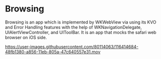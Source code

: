 # Browsing

Browsing is an app which is implemented by WKWebView via using its KVO and Error Handling features with the help of WKNavigationDelegate, UIAlertViewController, and UIToolBar.
It is an app that  mocks the safari web browser on iOS side.

https://user-images.githubusercontent.com/80114063/116414684-48fb1380-a856-11eb-805a-47c640557e31.mov

